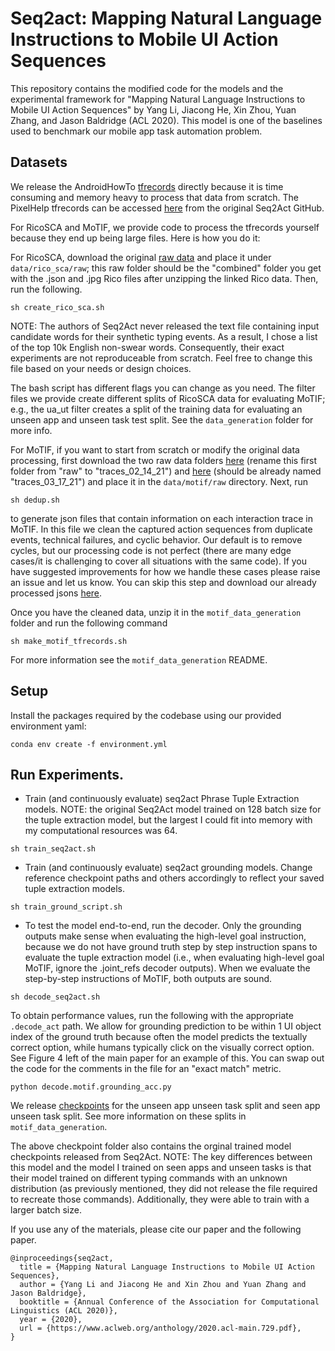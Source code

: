 # Seq2act: Mapping Natural Language Instructions to Mobile UI Action Sequences
This repository contains the modified code for the models and the experimental framework for "Mapping Natural Language Instructions to Mobile UI Action Sequences" by Yang Li, Jiacong He, Xin Zhou, Yuan Zhang, and Jason Baldridge (ACL 2020). This model is one of the baselines used to benchmark our mobile app task automation problem.

## Datasets
We release the AndroidHowTo [tfrecords](https://drive.google.com/file/d/1pWUH6of95LNzc6E774Cyq6pK7yP96tCm/view?usp=sharing) directly because it is time consuming and memory heavy to process that data from scratch. The PixelHelp tfrecords can be accessed [here](https://github.com/google-research-datasets/seq2act/tree/master/data/pixel_help) from the original Seq2Act GitHub. 

For RicoSCA and MoTIF, we provide code to process the tfrecords yourself because they end up being large files. Here is how you do it:

For RicoSCA, download the original [raw data](https://storage.googleapis.com/crowdstf-rico-uiuc-4540/rico_dataset_v0.1/unique_uis.tar.gz) and place it under `data/rico_sca/raw`; this raw folder should be the "combined" folder you get with the .json and .jpg Rico files after unzipping the linked Rico data. Then, run the following.

```
sh create_rico_sca.sh
```
 NOTE: The authors of Seq2Act never released the text file containing input candidate words for their synthetic typing events. As a result, I chose a list of the top 10k English non-swear words. Consequently, their exact experiments are not reproduceable from scratch. Feel free to change this file based on your needs or design choices.

The bash script has different flags you can change as you need. The filter files we provide create different splits of RicoSCA data for evaluating MoTIF; e.g., the ua_ut filter creates a split of the training data for evaluating an unseen app and unseen task test split. See the `data_generation` folder for more info.

For MoTIF, if you want to start from scratch or modify the original data processing, first download the two raw data folders [here](https://drive.google.com/file/d/1XScaD4Pr3K9a9E013wQdh4qd-svdkeVe/view?usp=sharing) (rename this first folder from "raw" to "traces_02_14_21") and [here](https://drive.google.com/file/d/1Yb8l3CSJkeGw62_GZIb_9Lwo2FYiu-GC/view?usp=sharing) (should be already named "traces_03_17_21") and place it in the `data/motif/raw` directory. Next, run

```
sh dedup.sh
```

to generate json files that contain information on each interaction trace in MoTIF. 
In this file we clean the captured action sequences from duplicate events, technical failures, and cyclic behavior. Our default is to remove cycles, but our processing code is not perfect (there are many edge cases/it is challenging to cover all situations with the same code). If you have suggested improvements for how we handle these cases please raise an issue and let us know. You can skip this step and download our already processed jsons [here](https://drive.google.com/file/d/1sX6WJjuHAC4rTYERv4gyoT-kLZc5A4ey/view?usp=sharing).

Once you have the cleaned data, unzip it in the `motif_data_generation` folder and run the following command

```
sh make_motif_tfrecords.sh
```

For more information see the `motif_data_generation` README.

## Setup

Install the packages required by the codebase using our provided environment yaml:

```
conda env create -f environment.yml
```

## Run Experiments.

* Train (and continuously evaluate) seq2act Phrase Tuple Extraction models. NOTE: the original Seq2Act model trained on 128 batch size for the tuple extraction model, but the largest I could fit into memory with my computational resources was 64.

```
sh train_seq2act.sh
```

* Train (and continuously evaluate) seq2act grounding models. Change reference checkpoint paths and others accordingly to reflect your saved tuple extraction models.

```
sh train_ground_script.sh
```

* To test the model end-to-end, run the decoder. Only the grounding outputs make sense when evaluating the high-level goal instruction, because we do not have ground truth step by step instruction spans to evaluate the tuple extraction model (i.e., when evaluating high-level goal MoTIF, ignore the .joint_refs decoder outputs). When we evaluate the step-by-step instructions of MoTIF, both outputs are sound.

```
sh decode_seq2act.sh
```

To obtain performance values, run the following with the appropriate `.decode_act` path. We allow for grounding prediction to be within 1 UI object index of the ground truth because often the model predicts the textually correct option, while humans typically click on the visually correct option. See Figure 4 left of the main paper for an example of this. You can swap out the code for the comments in the file for an "exact match" metric. 

```
python decode.motif.grounding_acc.py
```

We release [checkpoints](https://drive.google.com/file/d/16y6EO0FE51nDop_N5yVVfOhA2e79hvwN/view?usp=sharing) for the unseen app unseen task split and seen app unseen task split. See more information on these splits in `motif_data_generation`.

The above checkpoint folder also contains the orginal trained model checkpoints released from Seq2Act. NOTE: The key differences between this model and the model I trained on seen apps and unseen tasks is that their model trained on different typing commands with an unknown distribution (as previously mentioned, they did not release the file required to recreate those commands). Additionally, they were able to train with a larger batch size.

If you use any of the materials, please cite our paper and the following paper.

```
@inproceedings{seq2act,
  title = {Mapping Natural Language Instructions to Mobile UI Action Sequences},
  author = {Yang Li and Jiacong He and Xin Zhou and Yuan Zhang and Jason Baldridge},
  booktitle = {Annual Conference of the Association for Computational Linguistics (ACL 2020)},
  year = {2020},
  url = {https://www.aclweb.org/anthology/2020.acl-main.729.pdf},
}
```
